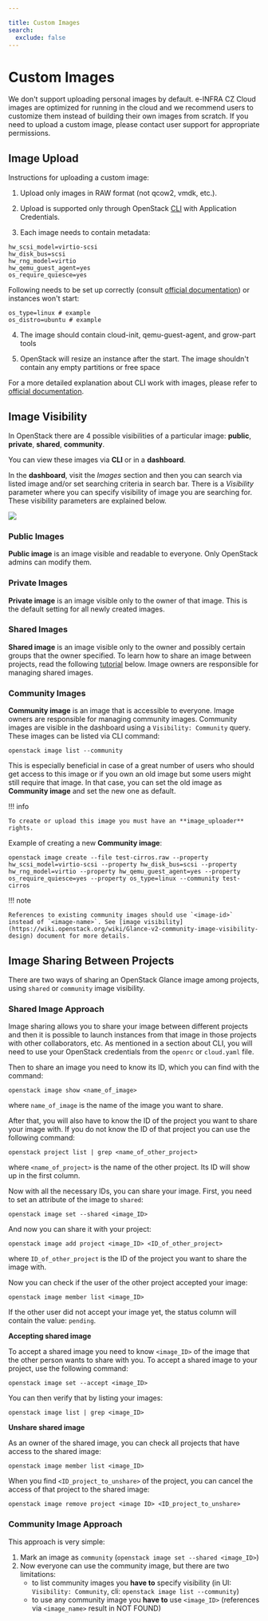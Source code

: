 ```yaml
---

title: Custom Images
search:
  exclude: false
---
```


# Custom Images

We don't support uploading personal images by default.
e-INFRA CZ Cloud images are optimized for running in the cloud and we recommend users to customize them instead of building their own images from scratch. If you need to upload a custom image, please contact user support for appropriate permissions.

## Image Upload

Instructions for uploading a custom image:

1. Upload only images in RAW format (not qcow2, vmdk, etc.).

2. Upload is supported only through OpenStack [CLI](../how-to-guides/obtaining-api-key.md) with Application Credentials.

3. Each image needs to contain metadata:

```
hw_scsi_model=virtio-scsi
hw_disk_bus=scsi
hw_rng_model=virtio
hw_qemu_guest_agent=yes
os_require_quiesce=yes
```

Following needs to be set up correctly (consult [official documentation](https://docs.openstack.org/glance/train/admin/useful-image-properties.html#image-property-keys-and-values)) or instances won't start:

```
os_type=linux # example
os_distro=ubuntu # example
```

4. The image should contain cloud-init, qemu-guest-agent, and grow-part tools

5. OpenStack will resize an instance after the start. The image shouldn't contain any empty partitions or free space

For a more detailed explanation about CLI work with images, please refer to [official documentation](https://docs.openstack.org/python-openstackclient/pike/cli/command-objects/image.html).

## Image Visibility

In OpenStack there are 4 possible visibilities of a particular image: **public**, **private**, **shared**, **community**.

You can view these images via **CLI** or in a **dashboard**.

In the **dashboard**, visit the *Images* section and then you can search via listed image and/or set searching criteria in search bar. There is a *Visibility* parameter where you can specify visibility of image you are searching for. These visibility parameters are explained below.

![](/img/openstack/image_visibility.png)

### Public Images

**Public image** is an image visible and readable to everyone. Only OpenStack admins can modify them.

### Private Images

**Private image** is an image visible only to the owner of that image. This is the default setting for all newly created images.

### Shared Images

**Shared image** is an image visible only to the owner and possibly certain groups that the owner specified. To learn how to share an image between projects, read the following [tutorial](#image-sharing-between-projects) below. Image owners are responsible for managing shared images.

### Community Images

**Community image** is an image that is accessible to everyone. Image owners are responsible for managing community images.
Community images are visible in the dashboard using a `Visibility: Community` query. These images can be listed via CLI command:

```
openstack image list --community
```

This is especially beneficial in case of a great number of users who should get access to this image or if you own an old image but some users might still require that image. In that case, you can set the old image as **Community image** and set the new one as default.

!!! info

    To create or upload this image you must have an **image_uploader** rights.


Example of creating a new **Community image**:

```
openstack image create --file test-cirros.raw --property hw_scsi_model=virtio-scsi --property hw_disk_bus=scsi --property hw_rng_model=virtio --property hw_qemu_guest_agent=yes --property os_require_quiesce=yes --property os_type=linux --community test-cirros
```

!!! note

    References to existing community images should use `<image-id>` instead of `<image-name>`. See [image visibility](https://wiki.openstack.org/wiki/Glance-v2-community-image-visibility-design) document for more details.


## Image Sharing Between Projects

There are two ways of sharing an OpenStack Glance image among projects, using `shared` or `community` image visibility.

### Shared Image Approach

Image sharing allows you to share your image between different projects and then it is possible to launch instances from that image in those projects with other collaborators, etc. As mentioned in a section about CLI, you will need to use your OpenStack credentials from the `openrc` or `cloud.yaml` file.

Then to share an image you need to know its ID, which you can find with the command:

```
openstack image show <name_of_image>
```

where `name_of_image` is the name of the image you want to share.

After that, you will also have to know the ID of the project you want to share your image with. If you do not know the ID of that project you can use the following command:

```
openstack project list | grep <name_of_other_project>
```

where `<name_of_project>` is the name of the other project. Its ID will show up in the first column.

Now with all the necessary IDs, you can share your image. First, you need to set an attribute of the image to `shared`:

```
openstack image set --shared <image_ID>
```

And now you can share it with your project:

```
openstack image add project <image_ID> <ID_of_other_project>
```

where `ID_of_other_project` is the ID of the project you want to share the image with.

Now you can check if the user of the other project accepted your image:

```
openstack image member list <image_ID>
```

If the other user did not accept your image yet, the status column will contain the value: `pending`.

**Accepting shared image**

To accept a shared image you need to know `<image_ID>` of the image that the other person wants to share with you. To accept a shared image to your project, use the following command:

```
openstack image set --accept <image_ID>
```

You can then verify that by listing your images:

```
openstack image list | grep <image_ID>
```

**Unshare shared image**

As an owner of the shared image, you can check all projects that have access to the shared image:

```
openstack image member list <image_ID>
```

When you find `<ID_project_to_unshare>` of the project, you can cancel the access of that project to the shared image:

```
openstack image remove project <image ID> <ID_project_to_unshare>
```

### Community Image Approach

This approach is very simple:

 1. Mark an image as `community` (`openstack image set --shared <image_ID>`)
 1. Now everyone can use the community image, but there are two limitations:
    * to list community images you **have to** specify visibility (in UI: `Visibility: Community`, cli: `openstack image list --community`)
    * to use any community image you **have to** use `<image_ID>` (references via `<image_name>` result in NOT FOUND)
